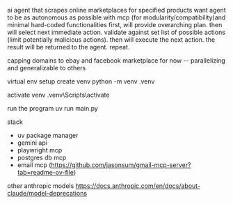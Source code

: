 ai agent that scrapes online marketplaces for specified products
want agent to be as autonomous as possible with mcp (for modularity/compatibility)and minimal hard-coded functionalities
first, will provide overarching plan. then will select next immediate action. validate against set list of possible actions (limit potentially malicious actions). then will execute the next action. the result will be returned to the agent. repeat.

capping domains to ebay and facebook marketplace for now -- parallelizing and generalizable to others

virtual env setup
create venv
python -m venv .venv

activate venv
.venv\Scripts\activate

run the program
uv run main.py

stack

- uv package manager
- gemini api
- playwright mcp
- postgres db mcp
- email mcp (https://github.com/jasonsum/gmail-mcp-server?tab=readme-ov-file)

other anthropic models https://docs.anthropic.com/en/docs/about-claude/model-deprecations
